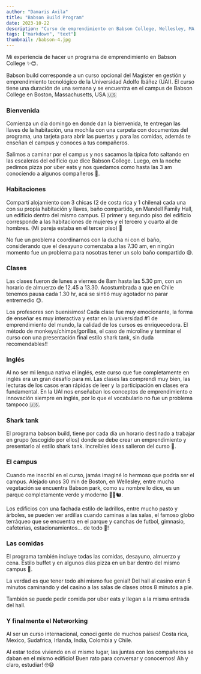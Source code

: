 ```yaml
---
author: "Damaris Avila"
title: "Babson Build Program"
date: 2023-10-22
description: "Curso de emprendimiento en Babson College, Wellesley, MA."
tags: ["markdown", "text"]
thumbnail: /babson-4.jpg
---
```


Mi experiencia de hacer un programa de emprendimiento en Babson College <span class="emojify">:sparkles::heart_eyes:</span>.

Babson build corresponde a un curso opcional del Magister en gestión y emprendimiento tecnológico de la Universidad Adolfo Ibáñez (UAI). El curso tiene una duración de una semana y se encuentra en el campus de Babson College en Boston, Massachusetts, USA 🇺🇸 

### Bienvenida
Comienza un día domingo en donde dan la bienvenida, te entregan las llaves de la habitación, una mochila con una carpeta con documentos del programa, una tarjeta para abrir las puertas y para las comidas, además te enseñan el campus y conoces a tus compañeros. 

Salimos a caminar por el campus y nos sacamos la típica foto saltando en las escaleras del edificio que dice Babson College. Luego, en la noche pedimos pizza por uber eats y nos quedamos como hasta las 3 am conociendo a algunos compañeros 🍕.


### Habitaciones
Compartí alojamiento con 3 chicas (2 de costa rica y 1 chilena) cada una con su propia habitación y llaves, baño compartido, en Mandell Family Hall, un edificio dentro del mismo campus. El primer y segundo piso del edificio corresponde a las habitaciones de mujeres y el tercero y cuarto al de hombres. (Mi pareja estaba en el tercer piso) 🏨

No fue un problema coordinarnos con la ducha ni con el baño, considerando que el desayuno comenzaba a las 7.30 am, en ningún momento fue un problema para nosotras tener un solo baño compartido 😅.

### Clases
Las clases fueron de lunes a viernes de 8am hasta las 5.30 pm, con un horario de almuerzo de 12.45 a 13.30. Acostumbrada a que en Chile tenemos pausa cada 1.30 hr, acá se sintió muy agotador no parar entremedio 😓. 

Los profesores son buenisimos! Cada clase fue muy emocionante, la forma de enseñar es muy interactiva y estar en la universidad #1 de emprendimiento del mundo, la calidad de los cursos es enriquecedora. El método de monkeys/chimps/gorillas, el caso de microline y terminar el curso con una presentación final estilo shark tank, sin duda recomendables!!

### Inglés 
Al no ser mi lengua nativa el inglés, este curso que fue completamente en inglés era un gran desafío para mi. Las clases las comprendí muy bien, las lecturas de los casos eran rápidas de leer y la participación en clases era fundamental. En la UAI nos enseñaban los conceptos de emprendimiento e innovación siempre en inglés, por lo que el vocabulario no fue un problema tampoco 🇺🇸.


### Shark tank
El programa babson build, tiene por cada día un horario destinado a trabajar en grupo (escogido por ellos) donde se debe crear un emprendimiento y presentarlo al estilo shark tank. Increíbles ideas salieron del curso 🤩.

### El campus
Cuando me inscribí en el curso, jamás imaginé lo hermoso que podría ser el campus. Alejado unos 30 min de Boston, en Wellesley, entre mucha vegetación se encuentra Babson park, como su nombre lo dice, es un parque completamente verde y moderno 🌳🌿🐿.

Los edificios con una fachada estilo de ladrillos, entre mucho pasto y árboles, se pueden ver ardillas cuando caminas a las salas, el famoso globo terráqueo que se encuentra en el parque y canchas de futbol, gimnasio, cafeterías, estacionamientos... de todo 🏫!

### Las comidas
El programa también incluye todas las comidas, desayuno, almuerzo y cena. Estilo buffet y en algunos días pizza en un bar dentro del mismo campus 🍕.

La verdad es que tener todo ahí mismo fue genial! Del hall al casino eran 5 minutos caminando y del casino a las salas de clases otros 8 minutos a pie. 

También se puede pedir comida por uber eats y llegan a la misma entrada del hall.

### Y finalmente el Networking 
Al ser un curso internacional, conoci gente de muchos paises! Costa rica, Mexico, Sudafrica, Irlanda, India, Colombia y Chile.

Al estar todos viviendo en el mismo lugar, las juntas con los compañeros se daban en el mismo edificio! Buen rato para conversar y conocernos! Ah y claro, estudiar! 🤓😅




